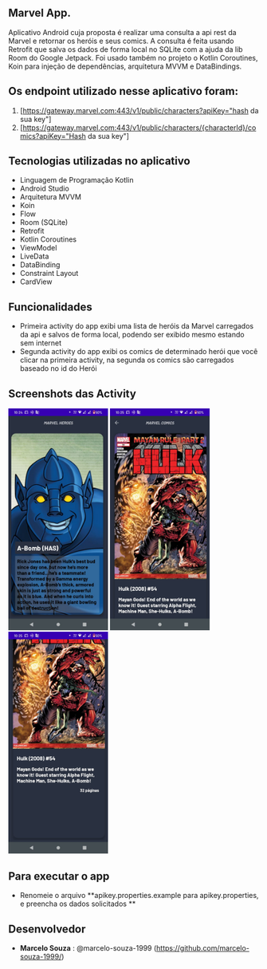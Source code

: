 ## Marvel App.

Aplicativo Android cuja proposta é realizar uma consulta a api rest da Marvel e retornar os heróis e
seus comics. A consulta é feita usando Retrofit que salva os dados de forma local no SQLite com a
ajuda da lib Room do Google Jetpack. Foi usado também no projeto o Kotlin Coroutines, Koin para
injeção de dependências, arquitetura MVVM e DataBindings.

## Os endpoint utilizado nesse aplicativo foram:

1. [https://gateway.marvel.com:443/v1/public/characters?apiKey="hash da sua key"]
1. [https://gateway.marvel.com:443/v1/public/characters/{characterId}/comics?apiKey="Hash da sua key"]

## Tecnologias utilizadas no aplicativo

* Linguagem de Programação Kotlin
* Android Studio
* Arquitetura MVVM
* Koin
* Flow
* Room (SQLite)
* Retrofit
* Kotlin Coroutines
* ViewModel
* LiveData
* DataBinding
* Constraint Layout
* CardView

## Funcionalidades

- Primeira activity do app exibi uma lista de heróis da Marvel carregados da api e salvos de forma
  local, podendo ser exibido mesmo estando sem internet
- Segunda activity do app exibi os comics de determinado herói que você clicar na primeira activity,
  na segunda os comics são carregados baseado no id do Herói

## Screenshots das Activity

<img src="/imgs/imagem_um.jpeg" width="200">
<img src="/imgs/imagem_dois.jpeg" width="200">
<img src="/imgs/imagem_tres.jpeg" width="200">

## Para executar o app

- Renomeie o arquivo **apikey.properties.example para apikey.properties, e preencha os dados
  solicitados **

## Desenvolvedor

* **Marcelo Souza** : @marcelo-souza-1999 (https://github.com/marcelo-souza-1999/)
